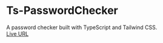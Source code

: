 # Ts-PasswordChecker
A password checker built with TypeScript and Tailwind CSS. <br/>
[Live URL](https://ts-passwordchecker.netlify.app/)
